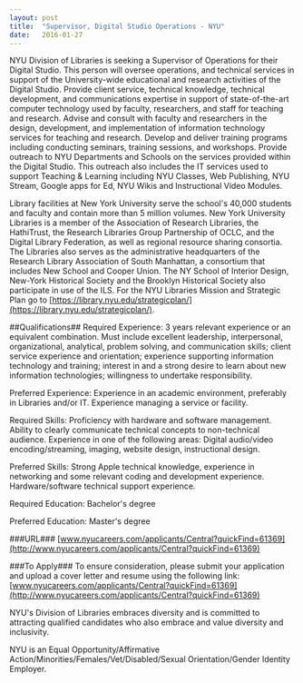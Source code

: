 ```yaml
---
layout: post
title:  "Supervisor, Digital Studio Operations - NYU"
date:   2016-01-27
---
```


NYU Division of Libraries is seeking a Supervisor of Operations for their Digital Studio. This person will oversee operations, and technical services in support of the University-wide educational and research activities of the Digital Studio. Provide client service, technical knowledge, technical development, and communications expertise in support of state-of-the-art computer technology used by faculty, researchers, and staff for teaching and research. Advise and consult with faculty and researchers in the design, development, and implementation of information technology services for teaching and research. Develop and deliver training programs including conducting seminars, training sessions, and workshops. Provide outreach to NYU Departments and Schools on the services provided within the Digital Studio. This outreach also includes the IT services used to support Teaching & Learning including NYU Classes, Web Publishing, NYU Stream, Google apps for Ed, NYU Wikis and Instructional Video Modules.  

Library facilities at New York University serve the school's 40,000 students and faculty and contain more than 5 million volumes. New York University Libraries is a member of the Association of Research Libraries, the HathiTrust, the Research Libraries Group Partnership of OCLC, and the Digital Library Federation, as well as regional resource sharing consortia. The Libraries also serves as the administrative headquarters of the Research Library Association of South Manhattan, a consortium that includes New School and Cooper Union. The NY School of Interior Design, New-York Historical Society and the Brooklyn Historical Society also participate in use of the ILS. For the NYU Libraries Mission and Strategic Plan go to [https://library.nyu.edu/strategicplan/](https://library.nyu.edu/strategicplan/).

##Qualifications##
Required Experience: 3 years relevant experience or an equivalent combination. Must include excellent leadership, interpersonal, organizational, analytical, problem solving, and communication skills; client service experience and orientation; experience supporting information technology and training; interest in and a strong desire to learn about new information technologies; willingness to undertake responsibility.

Preferred Experience: Experience in an academic environment, preferably in Libraries and/or IT. Experience managing a service or facility.

Required Skills: Proficiency with hardware and software management. Ability to clearly communicate technical concepts to non-technical audience. Experience in one of the following areas: Digital audio/video encoding/streaming, imaging, website design, instructional design.

Preferred Skills: Strong Apple technical knowledge, experience in networking and some relevant coding and development experience. Hardware/software technical support experience.

Required Education: Bachelor's degree

Preferred Education: Master's degree

###URL###
[www.nyucareers.com/applicants/Central?quickFind=61369](http://www.nyucareers.com/applicants/Central?quickFind=61369)

###To Apply###
To ensure consideration, please submit your application and upload a cover letter and resume using the following link: [www.nyucareers.com/applicants/Central?quickFind=61369](http://www.nyucareers.com/applicants/Central?quickFind=61369)

NYU's Division of Libraries embraces diversity and is committed to attracting qualified candidates who also embrace and value diversity and inclusivity.

NYU is an Equal Opportunity/Affirmative Action/Minorities/Females/Vet/Disabled/Sexual Orientation/Gender Identity Employer.
